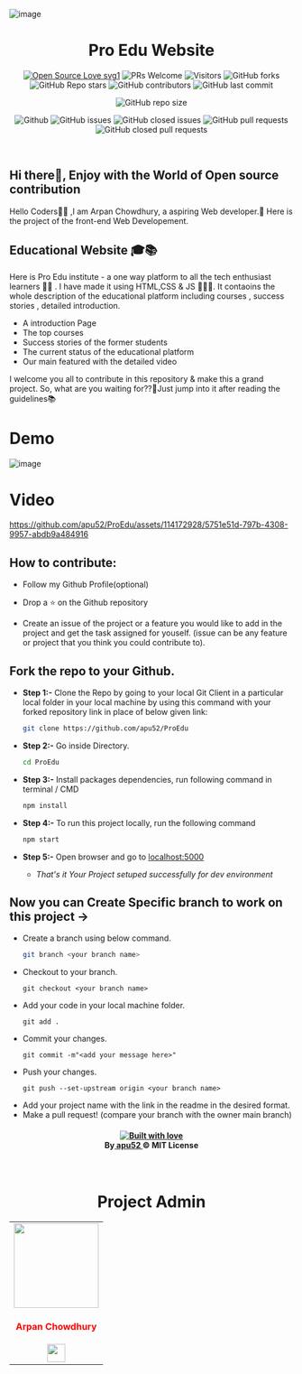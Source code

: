 ![image](https://github.com/apu52/ProEdu/assets/114172928/28f19983-238a-40fa-956e-2229c99afc0e)

<h1 align="center">Pro Edu Website </h1>

<div align="center">
 <p>

[![Open Source Love svg1](https://badges.frapsoft.com/os/v1/open-source.svg?v=103)](https://github.com/ellerbrock/open-source-badges/)
![PRs Welcome](https://img.shields.io/badge/PRs-welcome-brightgreen.svg?style=flat)
![Visitors](https://api.visitorbadge.io/api/visitors?path=apu52%2FProEdu%20&countColor=%23263759&style=flat)
![GitHub forks](https://img.shields.io/github/forks/apu52/ProEdu)
![GitHub Repo stars](https://img.shields.io/github/stars/apu52/ProEdu)
![GitHub contributors](https://img.shields.io/github/contributors/apu52/ProEdu)
![GitHub last commit](https://img.shields.io/github/last-commit/apu52/ProEdu)

![GitHub repo size](https://img.shields.io/github/repo-size/apu52/ProEdu)

![Github](https://img.shields.io/github/license/apu52/ProEdu)
![GitHub issues](https://img.shields.io/github/issues/apu52/ProEdu)
![GitHub closed issues](https://img.shields.io/github/issues-closed-raw/apu52/ProEdu)
![GitHub pull requests](https://img.shields.io/github/issues-pr/apu52/ProEdu)
![GitHub closed pull requests](https://img.shields.io/github/issues-pr-closed/apu52/ProEdu)

 </p>
 </div>

<div>
<br>
<h2>Hi there👋, Enjoy with the World of Open source contribution </h2>


<p>Hello Coders👨‍💻 ,I am Arpan Chowdhury, a aspiring Web developer.🤖 Here is the project of the front-end Web Developement.<h2>Educational Website 🎓📚</h2>
<p>Here is Pro Edu institute - a one way platform to all the tech enthusiast learners 👩‍🏫 . I have made it using HTML,CSS & JS 👨🏻‍💻. It contaoins the whole description of the educational platform including courses , success stories , detailed introduction.

	
- A introduction Page
- The top courses
- Success stories of the former students
- The current status of the educational platform
- Our main featured with the detailed video
  
</p>
I welcome you all to contribute in this repository & make this a grand project. So, what are you waiting for??🤔Just jump into it after reading the guidelines📚</p>

# Demo

![image](https://github.com/apu52/ProEdu/assets/114172928/44b0dfe7-8e1d-4722-9321-e840286a3328)




# Video




https://github.com/apu52/ProEdu/assets/114172928/5751e51d-797b-4308-9957-abdb9a484916




## How to contribute:

-   Follow my Github Profile(optional)

-   Drop a :star: on the Github repository <br/>

-   Create an issue of the project or a feature you would like to add in the project and get the task assigned for youself. (issue can be any feature or project that you think you could contribute to).

##   Fork the repo to your Github.<br/>

 - **Step 1:-**   Clone the Repo by going to your local Git Client in a particular local folder in your local machine by using this command with your forked repository link in place of below given link: <br/>
    ```bash
    git clone https://github.com/apu52/ProEdu
    ```

 - **Step 2:-**  Go inside  Directory.
    ```bash 
    cd ProEdu
    ```

- **Step 3:-**  Install packages dependencies, run following command in terminal / CMD
    ```bash 
    npm install
    ```

 - **Step 4:-** To run this project locally, run the following command
    ``` bash
    npm start
    ```

- **Step 5:-**  Open browser and go to      [localhost:5000](http://localhost:5000/)   

   - *That's it Your Project setuped successfully for dev environment*

## Now you can Create Specific branch to work on this project ->
-   Create a branch using below command.
    ```bash
    git branch <your branch name>
    ```
-   Checkout to your branch.
    ```
    git checkout <your branch name>
    ```
-   Add your code in your local machine folder.
    ```
    git add .
    ```
-   Commit your changes.
    ```
    git commit -m"<add your message here>"
    ```
-   Push your changes.
    ```
    git push --set-upstream origin <your branch name>
    ```
-   Add your project name with the link in the readme in the desired format.
-   Make a pull request! (compare your branch with the owner main branch)

 <h4 align="center">
   <a target="_blank"href="https://www.linkedin.com/in/arpan-chowdhury-775294251/"><img src="https://forthebadge.com/images/badges/built-with-love.svg" alt="Built with love" /></a><br>
  By<a href="https://github.com/apu52"> apu52 </a>&copy; MIT License</h4>
	<br>

<div align="center">
  
 # Project Admin
 
<table>
<tr>
<td align="center"><a href="https://github.com/apu52"><img src="images/apu.jpeg" width=150px height=150px /></a></br> <h4 style="color:red;">Arpan Chowdhury</h4>
 <a href="https://www.linkedin.com/in/arpan-chowdhury-775294251/"><img src="https://img.icons8.com/fluency/2x/linkedin.png" width="32px" height="32px"></img></a>
   </td>

</tr>
</table>
  
</div>



